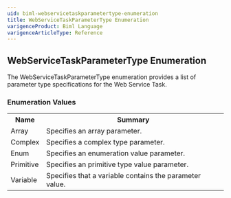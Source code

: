 ```yaml
---
uid: biml-webservicetaskparametertype-enumeration
title: WebServiceTaskParameterType Enumeration
varigenceProduct: Biml Language
varigenceArticleType: Reference
---
```


## WebServiceTaskParameterType Enumeration<div class="LanguageSummary"><div class ="SummaryItem">The WebServiceTaskParameterType enumeration provides a list of parameter type specifications for the Web Service Task.</div></div><div class="EnumValueGroup">### Enumeration Values<table id="EnumValue" class="MemberList"><tbody><tr><th class="MemberNameColumnHeader">Name</th><th class="MemberSummaryColumnHeader">Summary</th></tr><tr class="cd0"><td class="MemberName">Array</td><td class="MemberSummary"><div class ="SummaryItem">Specifies an array parameter.</div> </td></tr><tr class="cd1"><td class="MemberName">Complex</td><td class="MemberSummary"><div class ="SummaryItem">Specifies a complex type parameter.</div> </td></tr><tr class="cd0"><td class="MemberName">Enum</td><td class="MemberSummary"><div class ="SummaryItem">Specifies an enumeration value parameter.</div> </td></tr><tr class="cd1"><td class="MemberName">Primitive</td><td class="MemberSummary"><div class ="SummaryItem">Specifies an primitive type value parameter.</div> </td></tr><tr class="cd0"><td class="MemberName">Variable</td><td class="MemberSummary"><div class ="SummaryItem">Specifies that a variable contains the parameter value.</div> </td></tr></tbody></table></div>